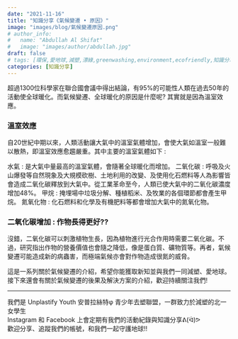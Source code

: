 ```yaml
---
date: "2021-11-16"
title: "知識分享《氣候變遷 • 原因》"
image: "images/blog/氣候變遷原因.png"
# author_info: 
#   name: "Abdullah Al Shifat"
#   image: "images/author/abdullah.jpg"
draft: false
# tags: [環保,愛地球,減塑,漂綠,greenwashing,environment,ecofriendly,知識分享]
categories: [知識分享]
---
```


超過1300位科學家在聯合國會議中得出結論，有95%的可能性人類在過去50年的活動使全球暖化。而氣候變遷、全球暖化的原因是什麼呢? 其實就是因為溫室效應。

### 溫室效應
自20世紀中期以來，人類活動讓大氣中的溫室氣體增加，會使大氣如溫室一般難以散熱，即溫室效應愈趨嚴重。其中主要的溫室氣體如下 :

水氣 : 是大氣中量最高的溫室氣體，會隨著全球暖化而增加。
二氧化碳 : 呼吸及火山爆發等自然現象及大規模砍樹、土地利用的改變、及使用化石燃料等人為影響皆會造成二氧化碳釋放到大氣中。從工業革命至今，人類已使大氣中的二氧化碳濃度增加48%。
甲烷 : 掩埋場中垃圾分解、種植稻米、及牧業的各個環節都會產生甲烷。
氮氧化物 : 化石燃料和化學及有機肥料等都會增加大氣中的氮氧化物。

### 二氧化碳增加 : 作物長得更好??
沒錯，二氧化碳可以刺激植物生長，因為植物進行光合作用時需要二氧化碳。不過，研究指出作物的營養價值也會隨之降低，像是蛋白質、礦物質等。再者，氣候變遷可能造成新的病蟲害，而極端氣候亦會對作物造成很氮的威脅。

這是一系列關於氣候變遷的介紹，希望你能獲取新知並與我們一同減塑、愛地球。
接下來還會有關於氣候變遷的後果及解決方案的介紹，歡迎持續關注我們!

<hr>
我們是 Unplastify Youth 安普拉絲特φ 青少年去塑聯盟，一群致力於減塑的北一女學生<br>
Instagram 和 Facebook 上會定期有我們的活動紀錄與知識分享ᕕ(ᐛ)ᕗ<br>
歡迎分享、追蹤我們的帳號，和我們一起守護地球!!